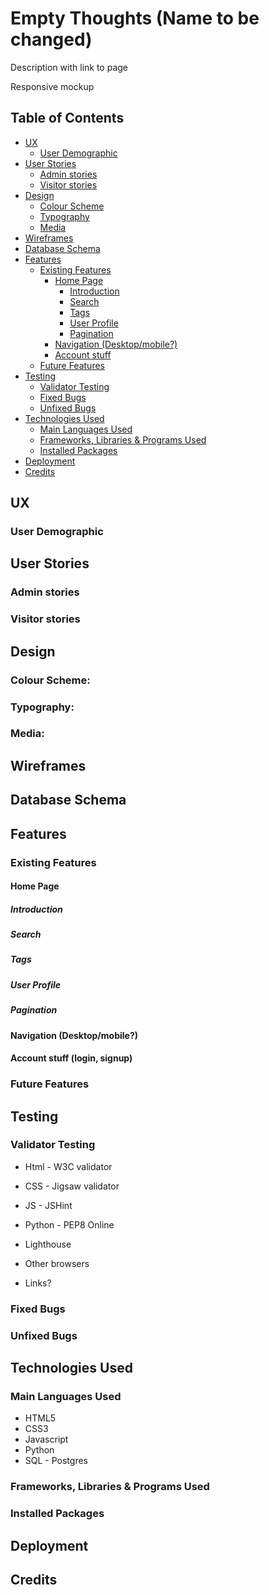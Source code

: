 # Empty Thoughts (Name to be changed)
Description with link to page

Responsive mockup

## Table of Contents
+ [UX](#ux)
  + [User Demographic](#user-demographic)
+ [User Stories](#user-stories)
  + [Admin stories](#admin-stories)
  + [Visitor stories](#visitor-stories)
+ [Design](#design)
  + [Colour Scheme](#colour-scheme)
  + [Typography](#typography)
  + [Media](#media)
+ [Wireframes](#wireframes)
+ [Database Schema](#database-schema)
+ [Features](#features)
  + [Existing Features](#existing-features)
    + [Home Page](#home-page)
      + [Introduction](#introduction)
      + [Search](#search)
      + [Tags](#tags)
      + [User Profile](#user-profile)
      + [Pagination](#pagination)
    + [Navigation (Desktop/mobile?)](#navigation-desktopmobile)
    + [Account stuff](#account-stuff-login-signup)
  + [Future Features](#future-features)
+ [Testing](#testing)
  + [Validator Testing](#validator-testing)
  + [Fixed Bugs](#fixed-bugs)
  + [Unfixed Bugs](#unfixed-bugs)
+ [Technologies Used](#technologies-used)
  + [Main Languages Used](#main-languages-used)
  + [Frameworks, Libraries & Programs Used](#frameworks-libraries--programs-used)
  + [Installed Packages](#installed-packages)
+ [Deployment](#deployment)
+ [Credits](#credits)

## UX

### User Demographic

## User Stories

### Admin stories
### Visitor stories

## Design

### Colour Scheme:
### Typography:
### Media:

## Wireframes

## Database Schema

## Features

### Existing Features

#### Home Page

##### Introduction
##### Search
##### Tags
##### User Profile
##### Pagination

#### Navigation (Desktop/mobile?)

#### Account stuff (login, signup)

### Future Features

## Testing

### Validator Testing
- Html - W3C validator
- CSS - Jigsaw validator
- JS - JSHint
- Python - PEP8 Online

- Lighthouse
- Other browsers
- Links?

### Fixed Bugs
### Unfixed Bugs

## Technologies Used

### Main Languages Used
- HTML5
- CSS3
- Javascript
- Python
- SQL - Postgres

### Frameworks, Libraries & Programs Used
### Installed Packages

## Deployment

## Credits
